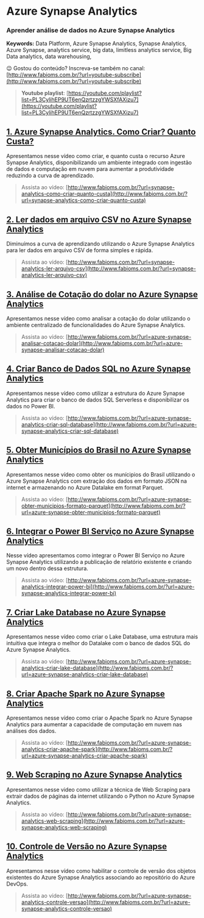 # Azure Synapse Analytics  
### **Aprender análise de dados no Azure Synapse Analytics**  
**Keywords:** Data Platform, Azure Synapse Analytics, Synapse Analytics, Azure Synapse, analytics service, big data, limitless analytics service, Big Data analytics, data warehousing,  

😉 Gostou do conteúdo? Inscreva-se também no canal: [http://www.fabioms.com.br/?url=youtube-subscribe](http://www.fabioms.com.br/?url=youtube-subscribe)

> **Youtube playlist**: [https://youtube.com/playlist?list=PL3CylihEP9UT6enQzrtzzgYWSXfAXizu7](https://youtube.com/playlist?list=PL3CylihEP9UT6enQzrtzzgYWSXfAXizu7)  


## [1. Azure Synapse Analytics. Como Criar? Quanto Custa?](/synapse-analytics-como-criar-quanto-custa.md)
Apresentamos nesse vídeo como criar, e quanto custa o recurso Azure Synapse Analytics, disponibilizando um ambiente integrado com ingestão de dados e computação em nuvem para aumentar a produtividade reduzindo a curva de aprendizado.
> Assista ao vídeo: [http://www.fabioms.com.br/?url=synapse-analytics-como-criar-quanto-custa](http://www.fabioms.com.br/?url=synapse-analytics-como-criar-quanto-custa)  

## [2. Ler dados em arquivo CSV no Azure Synapse Analytics](/synapse-analytics-ler-arquivo-csv.md)
Diminuímos a curva de aprendizando utilizando o Azure Synapse Analytics para ler dados em arquivo CSV de forma simples e rápida.
> Assista ao vídeo: [http://www.fabioms.com.br/?url=synapse-analytics-ler-arquivo-csv](http://www.fabioms.com.br/?url=synapse-analytics-ler-arquivo-csv)  

## [3. Análise de Cotação do dolar no Azure Synapse Analytics](/azure-synapse-analisar-cotacao-dolar.md)
Apresentamos nesse vídeo como analisar a cotação do dolar utilizando o ambiente centralizado de funcionalidades do Azure Synapse Analytics.
> Assista ao vídeo: [http://www.fabioms.com.br/?url=azure-synapse-analisar-cotacao-dolar](http://www.fabioms.com.br/?url=azure-synapse-analisar-cotacao-dolar)  

## [4. Criar Banco de Dados SQL no Azure Synapse Analytics](/azure-synapse-analytics-criar-sql-database.md)
Apresentamos nesse vídeo como utilizar a estrutura do Azure Synapse Analytics para criar o banco de dados SQL Serverless e disponibilizar os dados no Power BI.
> Assista ao vídeo: [http://www.fabioms.com.br/?url=azure-synapse-analytics-criar-sql-database](http://www.fabioms.com.br/?url=azure-synapse-analytics-criar-sql-database)  

## [5. Obter Municípios do Brasil no Azure Synapse Analytics](/azure-synapse-obter-municipios-formato-parquet.md)
Apresentamos nesse vídeo como obter os munícipios do Brasil utilizando o Azure Synapse Analytics com extração dos dados em formato JSON na internet e armazenando no Azure Datalake em format Parquet.

> Assista ao vídeo: [http://www.fabioms.com.br/?url=azure-synapse-obter-municipios-formato-parquet](http://www.fabioms.com.br/?url=azure-synapse-obter-municipios-formato-parquet)  

## [6. Integrar o Power BI Serviço no Azure Synapse Analytics](/azure-synapse-analytics-integrar-power-bi.md)
Nesse vídeo apresentamos como integrar o Power BI Serviço no Azure Synapse Analytics utilizando a publicação de relatório existente e criando um novo dentro dessa estrutura.
> Assista ao vídeo: [http://www.fabioms.com.br/?url=azure-synapse-analytics-integrar-power-bi](http://www.fabioms.com.br/?url=azure-synapse-analytics-integrar-power-bi)  

## [7. Criar Lake Database no Azure Synapse Analytics](/azure-synapse-analytics-criar-lake-database.md)
Apresentamos nesse vídeo como criar o Lake Database, uma estrutura mais intuitiva que integra o melhor do Datalake com o banco de dados SQL do Azure Synapse Analytics.
> Assista ao vídeo: [http://www.fabioms.com.br/?url=azure-synapse-analytics-criar-lake-database](http://www.fabioms.com.br/?url=azure-synapse-analytics-criar-lake-database)  

## [8. Criar Apache Spark no Azure Synapse Analytics](/azure-synapse-analytics-criar-apache-spark.md)
Apresentamos nesse vídeo como criar o Apache Spark no Azure Synapse Analytics para aumentar a capacidade de computação em nuvem nas análises dos dados.
> Assista ao vídeo: [http://www.fabioms.com.br/?url=azure-synapse-analytics-criar-apache-spark](http://www.fabioms.com.br/?url=azure-synapse-analytics-criar-apache-spark)  

## [9. Web Scraping no Azure Synapse Analytics](/azure-synapse-analytics-web-scraping.md)
Apresentamos nesse video como utilizar a técnica de Web Scraping para extrair dados de páginas da internet utilizando o Python no Azure Synapse Analytics.

> Assista ao vídeo: [http://www.fabioms.com.br/?url=azure-synapse-analytics-web-scraping](http://www.fabioms.com.br/?url=azure-synapse-analytics-web-scraping)  

## [10. Controle de Versão no Azure Synapse Analytics ](/azure-synapse-analytics-controle-versao.md)
Apresentamos nesse vídeo como habilitar o controle de versão dos objetos existentes do Azure Synapse Analytics associando ao repositório do Azure DevOps.
> Assista ao vídeo: [http://www.fabioms.com.br/?url=azure-synapse-analytics-controle-versao](http://www.fabioms.com.br/?url=azure-synapse-analytics-controle-versao)  
